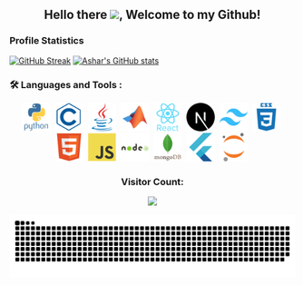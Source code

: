 <h2 id="header" align="center"> Hello there <img src="https://media.giphy.com/media/hvRJCLFzcasrR4ia7z/giphy.gif" width="30px"/>, Welcome to my Github! </h2>


<!--
**ashar933/ashar933** is a ✨ _special_ ✨ repository because its `README.md` (this file) appears on your GitHub profile.

Here are some ideas to get you started:

- 🔭 I’m currently working on ...
- 🌱 I’m currently learning ...
- 👯 I’m looking to collaborate on ...
- 🤔 I’m looking for help with ...
- 💬 Ask me about ...
- 📫 How to reach me: ...
- 😄 Pronouns: ...
- ⚡ Fun fact: ...
-->

### Profile Statistics
[![GitHub Streak](https://streak-stats.demolab.com?user=ashar933&theme=neon&border_radius=25&date_format=j%20M%5B%20Y%5D)](https://git.io/streak-stats)
[![Ashar's GitHub stats](https://github-readme-stats.vercel.app/api?username=ashar933&count_private=true&show_icons=true&theme=tokyonight&border_radius=25)](https://github.com/anuraghazra/github-readme-stats)

### :hammer_and_wrench: Languages and Tools :

<div align=center>
  <img src="https://github.com/devicons/devicon/blob/master/icons/python/python-original-wordmark.svg" title="Python" **alt="Python" height="50"/>&nbsp;
  <img src="https://github.com/devicons/devicon/blob/master/icons/c/c-line.svg" title="C" alt="C" height="50"/>&nbsp;
  <img src="https://github.com/devicons/devicon/blob/master/icons/java/java-original.svg" title="Java" alt="Java" height=50/>&nbsp;
  <img src="https://raw.githubusercontent.com/devicons/devicon/master/icons/matlab/matlab-original.svg" title="Matlab" alt="Matlab" height="50"/>&nbsp;
  <img src="https://github.com/devicons/devicon/blob/master/icons/react/react-original-wordmark.svg" title="React" alt="React" height="50"/>&nbsp;
  <img src="https://github.com/devicons/devicon/blob/master/icons/nextjs/nextjs-original.svg" title="NextJS" alt="NextJS" height="50" />&nbsp;
  <img src="https://github.com/devicons/devicon/blob/master/icons/tailwindcss/tailwindcss-plain.svg" title="Tailwind CSS" alt="Tailwind CSS" height="50"/>&nbsp;
  <img src="https://github.com/devicons/devicon/blob/master/icons/css3/css3-plain-wordmark.svg"  title="CSS3" alt="CSS" height="50"/>&nbsp;
  <img src="https://github.com/devicons/devicon/blob/master/icons/html5/html5-original.svg" title="HTML5" alt="HTML" height="50"/>&nbsp;
  <img src="https://github.com/devicons/devicon/blob/master/icons/javascript/javascript-original.svg" title="JavaScript" alt="JavaScript" height="50"/>&nbsp;
  <img src="https://github.com/devicons/devicon/blob/master/icons/nodejs/nodejs-original-wordmark.svg" title="NodeJS" alt="NodeJS" height="50"/>&nbsp;
  <img src="https://raw.githubusercontent.com/devicons/devicon/master/icons/mongodb/mongodb-original-wordmark.svg" title="MongoDB" alt="MongoDB" height="50"/>&nbsp;
  <img src="https://raw.githubusercontent.com/devicons/devicon/master/icons/flutter/flutter-original.svg" title="Flutter" alt="FLutter" height="50"/>&nbsp;
  <img src="https://raw.githubusercontent.com/devicons/devicon/master/icons/jupyter/jupyter-original.svg" title="Jupyter" alt="Jupyter" height="50"/>&nbsp;  
</div>

<div align="center">
  <h3>Visitor Count:</h3>
  <img src="https://profile-counter.glitch.me/ashar933/count.svg" />
  
  
  
![Snake animation](https://github.com/Platane/snk/blob/output/github-contribution-grid-snake.svg)
  </div>
